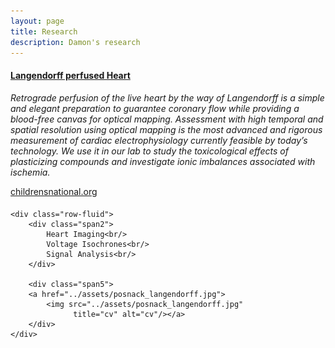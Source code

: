 ```yaml
---
layout: page
title: Research
description: Damon's research
---
```




#### <u>Langendorff perfused Heart</u>
*Retrograde perfusion of the live heart by the way of Langendorff is a simple and elegant preparation to guarantee coronary flow while providing a blood-free canvas for optical mapping. Assessment with high temporal and spatial resolution using optical mapping is the most advanced and rigorous measurement of cardiac electrophysiology currently feasible by today’s technology. We use it in our lab to study the toxicological effects of plasticizing compounds and investigate ionic imbalances associated with ischemia.*

[childrensnational.org](childrensnational.org)
<div class="container">
<h4><a name="Results"></a></h4>

    <div class="row-fluid">
        <div class="span2">
            Heart Imaging<br/>
            Voltage Isochrones<br/>
            Signal Analysis<br/>
        </div>

        <div class="span5">
        <a href="../assets/posnack_langendorff.jpg">
            <img src="../assets/posnack_langendorff.jpg"
                  title="cv" alt="cv"/></a>
        </div>
    </div>
</div>

<!-- Note: this is how to write a comment in HTML. Everything in here won't show up on your webpage.-->

<!--
To increase the size of the title, use fewer # in front of the paper title.
To decrease the size of the title, use more #. 
To remove the italics, remove the * before and after the description
To remove the underline from the title, remove the <u> tags (<u> and </u>)
-->	